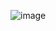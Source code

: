 ![image](https://user-images.githubusercontent.com/60442877/224995858-25e369dc-1873-491a-93da-46cb24ce70a7.png)
